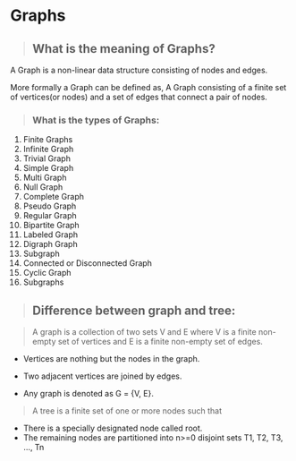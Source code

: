 # Graphs

> ## What is the meaning of Graphs?
A Graph is a non-linear data structure consisting of nodes and edges.

More formally a Graph can be defined as, A Graph consisting of a finite set of vertices(or nodes) and a set of edges that connect a pair of nodes.



> ### What is the types of Graphs:
1. Finite Graphs
2. Infinite Graph
3. Trivial Graph 
4. Simple Graph
5. Multi Graph
6. Null Graph
7. Complete Graph
8. Pseudo Graph
9. Regular Graph
10. Bipartite Graph
11. Labeled Graph
12. Digraph Graph
13. Subgraph
14. Connected or Disconnected Graph
15. Cyclic Graph
16. Subgraphs

> ## Difference between graph and tree:

> A graph is a collection of two sets V and E where V is a finite non-empty set of vertices and E is a finite non-empty set of edges.
- Vertices are nothing but the nodes in the graph.

- Two adjacent vertices are joined by edges.

- Any graph is denoted as G = {V, E}.

> A tree is a finite set of one or more nodes such that
- There is a specially designated node called root.
- The remaining nodes are partitioned into n>=0 disjoint sets T1, T2, T3, …, Tn 

